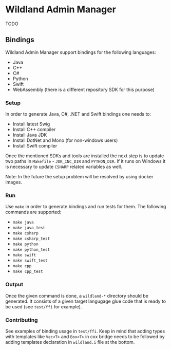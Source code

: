 # Wildland Admin Manager
TODO

## Bindings
Wildland Admin Manager support bindings for the following languages:
 * Java
 * C++
 * C#
 * Python
 * Swift
 * WebAssembly (there is a different repository SDK for this purpose)


### Setup
In order to generate Java, C#, .NET and Swift bindings one needs to:
 * Install latest Swig
 * Install C++ compiler
 * Install Java JDK
 * Install DotNet and Mono (for non-windows users)
 * Install Swift compiler

Once the mentioned SDKs and tools are installed the next step is to update two paths in `Makefile` - `JDK_INC_DIR` and `PYTHON_DIR`. If it runs on Windows it is necessary to update `CSHARP` related variables as well.


Note: In the future the setup problem will be resolved by using docker images.


### Run
Use `make` in order to generate bindings and run tests for them. The following commands are supported:
 * `make java`
 * `make java_test`
 * `make csharp`
 * `make csharp_test`
 * `make python`
 * `make python_test`
 * `make swift`
 * `make swift_test`
 * `make cpp`
 * `make cpp_test`


### Output
Once the given command is done, a `wildland-*` directory should be generated. It consists of a given target langugage glue code that is ready to be used (see `test/ffi` for example).


### Contributing
See examples of binding usage in `test/ffi`. Keep in mind that adding types with templates like `Vec<T>` and `Box<T>` in cxx bridge needs to be followed by adding templates declaration in `wildland.i` file at the bottom.
